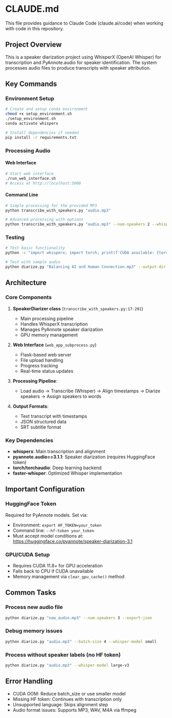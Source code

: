 # CLAUDE.md

This file provides guidance to Claude Code (claude.ai/code) when working with code in this repository.

## Project Overview

This is a speaker diarization project using WhisperX (OpenAI Whisper) for transcription and PyAnnote.audio for speaker identification. The system processes audio files to produce transcripts with speaker attribution.

## Key Commands

### Environment Setup
```bash
# Create and setup conda environment
chmod +x setup_environment.sh
./setup_environment.sh
conda activate whisperx

# Install dependencies if needed
pip install -r requirements.txt
```

### Processing Audio

#### Web Interface
```bash
# Start web interface
./run_web_interface.sh
# Access at http://localhost:5000
```

#### Command Line
```bash
# Simple processing for the provided MP3
python transcribe_with_speakers.py "audio.mp3"

# Advanced processing with options
python transcribe_with_speakers.py "audio.mp3" --num-speakers 2 --whisper-model medium --device cpu
```

### Testing
```bash
# Test basic functionality
python -c "import whisperx; import torch; print(f'CUDA available: {torch.cuda.is_available()}')"

# Test with sample audio
python diarize.py "Balancing AI and Human Connection.mp3" --output-dir test_output
```

## Architecture

### Core Components

1. **SpeakerDiarizer class** (`transcribe_with_speakers.py:17-291`)
   - Main processing pipeline
   - Handles WhisperX transcription
   - Manages PyAnnote speaker diarization
   - GPU memory management

2. **Web Interface** (`web_app_subprocess.py`)
   - Flask-based web server
   - File upload handling
   - Progress tracking
   - Real-time status updates

3. **Processing Pipeline**:
   - Load audio → Transcribe (Whisper) → Align timestamps → Diarize speakers → Assign speakers to words

4. **Output Formats**:
   - Text transcript with timestamps
   - JSON structured data
   - SRT subtitle format

### Key Dependencies

- **whisperx**: Main transcription and alignment
- **pyannote.audio==3.1.1**: Speaker diarization (requires HuggingFace token)
- **torch/torchaudio**: Deep learning backend
- **faster-whisper**: Optimized Whisper implementation

## Important Configuration

### HuggingFace Token
Required for PyAnnote models. Set via:
- Environment: `export HF_TOKEN=your_token`
- Command line: `--hf-token your_token`
- Must accept model conditions at: https://huggingface.co/pyannote/speaker-diarization-3.1

### GPU/CUDA Setup
- Requires CUDA 11.8+ for GPU acceleration
- Falls back to CPU if CUDA unavailable
- Memory management via `clear_gpu_cache()` method

## Common Tasks

### Process new audio file
```bash
python diarize.py "new_audio.mp3" --num-speakers 3 --export-json
```

### Debug memory issues
```bash
python diarize.py "audio.mp3" --batch-size 4 --whisper-model small
```

### Process without speaker labels (no HF token)
```bash
python diarize.py "audio.mp3" --whisper-model large-v3
```

## Error Handling

- CUDA OOM: Reduce batch_size or use smaller model
- Missing HF token: Continues with transcription only
- Unsupported language: Skips alignment step
- Audio format issues: Supports MP3, WAV, M4A via ffmpeg